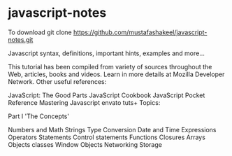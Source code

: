 # javascript-notes
To download 
git clone https://github.com/mustafashakeel/javascript-notes.git


Javascript syntax, definitions, important hints, examples and more...

This tutorial has been compiled from variety of sources throughout the Web, articles, books and videos. Learn in more details at Mozilla Developer Network.
Other useful references:

JavaScript: The Good Parts
JavaScript Cookbook
JavaScript Pocket Reference
Mastering Javascript
envato tuts+
Topics:

Part I 'The Concepts'

Numbers and Math
Strings
Type Conversion
Date and Time
Expressions
Operators
Statements
Control statements
Functions
Closures
Arrays
Objects
classes
Window Objects
Networking
Storage
